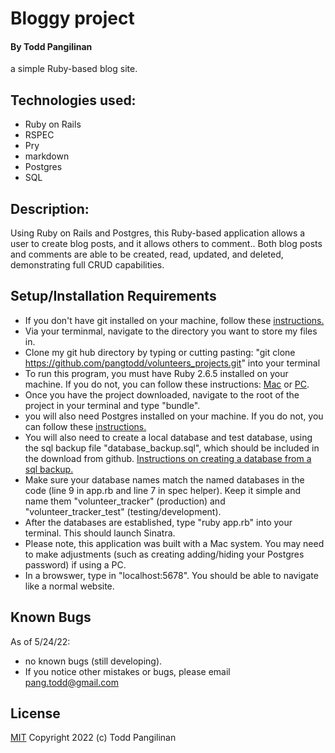 # Bloggy project

#### By Todd Pangilinan

a simple Ruby-based blog site.

## Technologies used:

* Ruby on Rails
* RSPEC
* Pry
* markdown
* Postgres
* SQL


## Description:
Using Ruby on Rails and Postgres, this Ruby-based application allows a user to create blog posts, and it allows others to comment.. Both blog posts and comments are able to be created, read, updated, and deleted, demonstrating full CRUD capabilities. 


## Setup/Installation Requirements

* If you don't have git installed on your machine, follow these [instructions.](https://www.learnhowtoprogram.com/introduction-to-programming/getting-started-with-intro-to-programming/git-and-github)
* Via your terminmal, navigate to the directory you want to store my files in.
* Clone my git hub directory by typing or cutting pasting: "git clone https://github.com/pangtodd/volunteers_projects.git" into your terminal
* To run this program, you must have Ruby 2.6.5 installed on your machine. If you do not, you can follow these instructions: [Mac](https://www.learnhowtoprogram.com/ruby-and-rails-part-time/getting-started-with-ruby/installing-ruby-on-mac) or [PC](https://www.learnhowtoprogram.com/ruby-and-rails-part-time/getting-started-with-ruby/installing-ruby-on-windows).
* Once you have the project downloaded, navigate to the root of the project in your terminal and type "bundle".
* you will also need Postgres installed on your machine. If you do not, you can follow these [instructions.](https://www.learnhowtoprogram.com/ruby-and-rails-part-time/getting-started-with-ruby/installing-postgres) 
* You will also need to create a local database and test database, using the sql backup file "database_backup.sql", which should be included in the download from github. [Instructions on creating a database from a sql backup.](https://www.learnhowtoprogram.com/ruby-and-rails-part-time/ruby-database-basics/backing-up-and-recreating-a-database)
* Make sure your database names match the named databases in the code (line 9 in app.rb and line 7 in spec helper). Keep it simple and name them "volunteer_tracker" (production) and 
"volunteer_tracker_test" (testing/development).
* After the databases are established, type "ruby app.rb" into your terminal. This should launch Sinatra.
* Please note, this application was built with a Mac system. You may need to make adjustments (such as creating adding/hiding your Postgres password) if using a PC.
* In a browswer, type in "localhost:5678". You should be able to navigate like a normal website.

## Known Bugs

As of 5/24/22:
* no known bugs (still developing).
* If you notice other mistakes or bugs, please email pang.todd@gmail.com

## License

[MIT](https://opensource.org/licenses/MIT)
Copyright 2022 (c) Todd Pangilinan 
